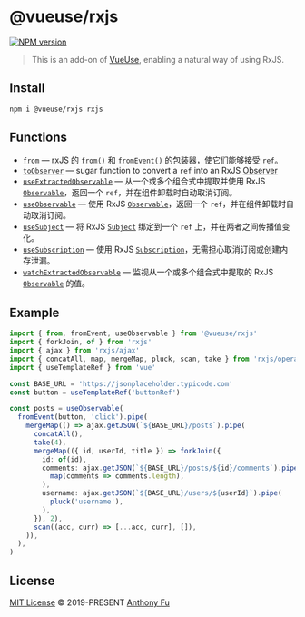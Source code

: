 # @vueuse/rxjs

[![NPM version](https://img.shields.io/npm/v/@vueuse/rxjs?color=a1b858)](https://www.npmjs.com/package/@vueuse/rxjs)

> This is an add-on of [VueUse](https://github.com/antfu), enabling a natural way of using RxJS.

## Install

```bash
npm i @vueuse/rxjs rxjs
```

## Functions

<!--GENERATED LIST, DO NOT MODIFY MANUALLY-->
<!--FUNCTIONS_LIST_STARTS-->

- [`from`](https://vueuse.org/rxjs/from/) — rxJS 的 [`from()`](https://rxjs.dev/api/index/function/from) 和 [`fromEvent()`](https://rxjs.dev/api/index/function/fromEvent) 的包装器，使它们能够接受 `ref`。
- [`toObserver`](https://vueuse.org/rxjs/toObserver/) — sugar function to convert a `ref` into an RxJS [Observer](https://rxjs.dev/guide/observer)
- [`useExtractedObservable`](https://vueuse.org/rxjs/useExtractedObservable/) — 从一个或多个组合式中提取并使用 RxJS [`Observable`](https://rxjs.dev/guide/observable)，返回一个 `ref`，并在组件卸载时自动取消订阅。
- [`useObservable`](https://vueuse.org/rxjs/useObservable/) — 使用 RxJS [`Observable`](https://rxjs.dev/guide/observable)，返回一个 `ref`，并在组件卸载时自动取消订阅。
- [`useSubject`](https://vueuse.org/rxjs/useSubject/) — 将 RxJS [`Subject`](https://rxjs.dev/guide/subject) 绑定到一个 `ref` 上，并在两者之间传播值变化。
- [`useSubscription`](https://vueuse.org/rxjs/useSubscription/) — 使用 RxJS [`Subscription`](https://rxjs.dev/guide/subscription)，无需担心取消订阅或创建内存泄漏。
- [`watchExtractedObservable`](https://vueuse.org/rxjs/watchExtractedObservable/) — 监视从一个或多个组合式中提取的 RxJS [`Observable`](https://rxjs.dev/guide/observable) 的值。

<!--FUNCTIONS_LIST_ENDS-->

## Example

```ts
import { from, fromEvent, useObservable } from '@vueuse/rxjs'
import { forkJoin, of } from 'rxjs'
import { ajax } from 'rxjs/ajax'
import { concatAll, map, mergeMap, pluck, scan, take } from 'rxjs/operators'
import { useTemplateRef } from 'vue'

const BASE_URL = 'https://jsonplaceholder.typicode.com'
const button = useTemplateRef('buttonRef')

const posts = useObservable(
  fromEvent(button, 'click').pipe(
    mergeMap(() => ajax.getJSON(`${BASE_URL}/posts`).pipe(
      concatAll(),
      take(4),
      mergeMap(({ id, userId, title }) => forkJoin({
        id: of(id),
        comments: ajax.getJSON(`${BASE_URL}/posts/${id}/comments`).pipe(
          map(comments => comments.length),
        ),
        username: ajax.getJSON(`${BASE_URL}/users/${userId}`).pipe(
          pluck('username'),
        ),
      }), 2),
      scan((acc, curr) => [...acc, curr], []),
    )),
  ),
)
```

## License

[MIT License](https://github.com/vueuse/vueuse/blob/master/LICENSE) © 2019-PRESENT [Anthony Fu](https://github.com/antfu)
